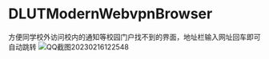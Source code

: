 # DLUTModernWebvpnBrowser
方便同学校外访问校内的通知等校园门户找不到的界面，地址栏输入网址回车即可自动跳转
![QQ截图20230216122548](https://user-images.githubusercontent.com/73374735/219268588-f3b681ac-cfcd-41ef-98bd-ce2d522834d5.png)
